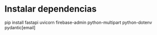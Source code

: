 # Instalar dependencias
pip install fastapi uvicorn firebase-admin python-multipart python-dotenv pydantic[email]